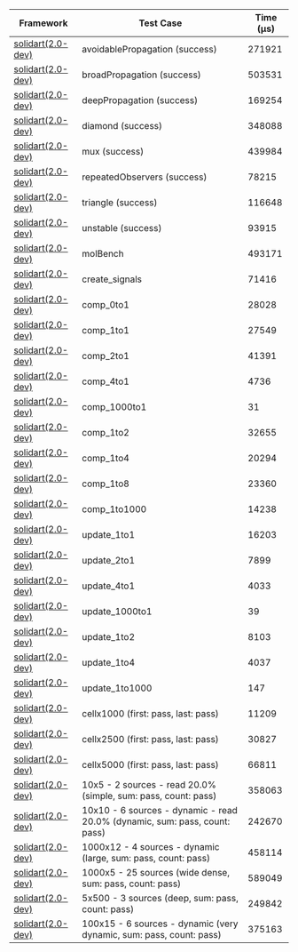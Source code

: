 | Framework | Test Case | Time (μs) |
| --- | --- | --- |
| [solidart(2.0-dev)](https://github.com/nank1ro/solidart/tree/dev) | avoidablePropagation (success) | 271921 |
| [solidart(2.0-dev)](https://github.com/nank1ro/solidart/tree/dev) | broadPropagation (success) | 503531 |
| [solidart(2.0-dev)](https://github.com/nank1ro/solidart/tree/dev) | deepPropagation (success) | 169254 |
| [solidart(2.0-dev)](https://github.com/nank1ro/solidart/tree/dev) | diamond (success) | 348088 |
| [solidart(2.0-dev)](https://github.com/nank1ro/solidart/tree/dev) | mux (success) | 439984 |
| [solidart(2.0-dev)](https://github.com/nank1ro/solidart/tree/dev) | repeatedObservers (success) | 78215 |
| [solidart(2.0-dev)](https://github.com/nank1ro/solidart/tree/dev) | triangle (success) | 116648 |
| [solidart(2.0-dev)](https://github.com/nank1ro/solidart/tree/dev) | unstable (success) | 93915 |
| [solidart(2.0-dev)](https://github.com/nank1ro/solidart/tree/dev) | molBench | 493171 |
| [solidart(2.0-dev)](https://github.com/nank1ro/solidart/tree/dev) | create_signals | 71416 |
| [solidart(2.0-dev)](https://github.com/nank1ro/solidart/tree/dev) | comp_0to1 | 28028 |
| [solidart(2.0-dev)](https://github.com/nank1ro/solidart/tree/dev) | comp_1to1 | 27549 |
| [solidart(2.0-dev)](https://github.com/nank1ro/solidart/tree/dev) | comp_2to1 | 41391 |
| [solidart(2.0-dev)](https://github.com/nank1ro/solidart/tree/dev) | comp_4to1 | 4736 |
| [solidart(2.0-dev)](https://github.com/nank1ro/solidart/tree/dev) | comp_1000to1 | 31 |
| [solidart(2.0-dev)](https://github.com/nank1ro/solidart/tree/dev) | comp_1to2 | 32655 |
| [solidart(2.0-dev)](https://github.com/nank1ro/solidart/tree/dev) | comp_1to4 | 20294 |
| [solidart(2.0-dev)](https://github.com/nank1ro/solidart/tree/dev) | comp_1to8 | 23360 |
| [solidart(2.0-dev)](https://github.com/nank1ro/solidart/tree/dev) | comp_1to1000 | 14238 |
| [solidart(2.0-dev)](https://github.com/nank1ro/solidart/tree/dev) | update_1to1 | 16203 |
| [solidart(2.0-dev)](https://github.com/nank1ro/solidart/tree/dev) | update_2to1 | 7899 |
| [solidart(2.0-dev)](https://github.com/nank1ro/solidart/tree/dev) | update_4to1 | 4033 |
| [solidart(2.0-dev)](https://github.com/nank1ro/solidart/tree/dev) | update_1000to1 | 39 |
| [solidart(2.0-dev)](https://github.com/nank1ro/solidart/tree/dev) | update_1to2 | 8103 |
| [solidart(2.0-dev)](https://github.com/nank1ro/solidart/tree/dev) | update_1to4 | 4037 |
| [solidart(2.0-dev)](https://github.com/nank1ro/solidart/tree/dev) | update_1to1000 | 147 |
| [solidart(2.0-dev)](https://github.com/nank1ro/solidart/tree/dev) | cellx1000 (first: pass, last: pass) | 11209 |
| [solidart(2.0-dev)](https://github.com/nank1ro/solidart/tree/dev) | cellx2500 (first: pass, last: pass) | 30827 |
| [solidart(2.0-dev)](https://github.com/nank1ro/solidart/tree/dev) | cellx5000 (first: pass, last: pass) | 66811 |
| [solidart(2.0-dev)](https://github.com/nank1ro/solidart/tree/dev) | 10x5 - 2 sources - read 20.0% (simple, sum: pass, count: pass) | 358063 |
| [solidart(2.0-dev)](https://github.com/nank1ro/solidart/tree/dev) | 10x10 - 6 sources - dynamic - read 20.0% (dynamic, sum: pass, count: pass) | 242670 |
| [solidart(2.0-dev)](https://github.com/nank1ro/solidart/tree/dev) | 1000x12 - 4 sources - dynamic (large, sum: pass, count: pass) | 458114 |
| [solidart(2.0-dev)](https://github.com/nank1ro/solidart/tree/dev) | 1000x5 - 25 sources (wide dense, sum: pass, count: pass) | 589049 |
| [solidart(2.0-dev)](https://github.com/nank1ro/solidart/tree/dev) | 5x500 - 3 sources (deep, sum: pass, count: pass) | 249842 |
| [solidart(2.0-dev)](https://github.com/nank1ro/solidart/tree/dev) | 100x15 - 6 sources - dynamic (very dynamic, sum: pass, count: pass) | 375163 |
